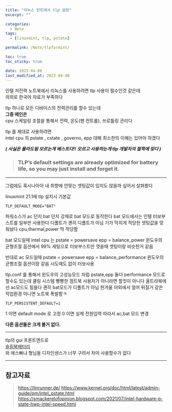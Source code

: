 ```yaml
---
title: "리눅스 민트에서 tlp 설정"
excerpt: ""

categories:
  - Note
tags:
  - [linuxmint, tlp, pstate]

permalink: /Note/tlpformint/

toc: true
toc_sticky: true

date: 2023-04-08
last_modified_at: 2023-04-08
---
```



인텔 저전력 노트북에서 리눅스를 사용하려면 tlp 사용이 필수인것 같은데   
의외로 한국어 자료가 부족하다   

tlp 하나로 모든 디바이스의 전력관리를 할수 있는데   
__**그중 메인은**__   
cpu 스케일링 조절을 통해서
전력, 온도(팬 컨트롤), 쓰로틀링 관리다


tlp 를 제대로 사용하려면    
intel cpu 의 pstate , cstate , governo, epp 대해 최소한의 이해는 있어야 하겠다

***( 사실은 몰라도됨
모르는게 베스트다!!
모르고 사용하는게 tlp 개발자의 철학에 맞다 )***

> ### TLP’s default settings are already optimized for battery life, so you may just install and forget it.   
---

그럼에도 혹시나아아 내 취향에 안맞는 셋팅값이 있지도 않을까 싶어서 살펴봤다

linuxmint 21.1에 tlp 설치시 기본값

    TLP_DEFAULT_MODE="BAT"

파워소스가 ac 던지 bat 던지 강제로 bat 모드로 동작한다 
bat 모드에서는 인텔 터보부스트를 일부만 사용한다 
디폴트가 괜히 디폴트가 아님
기가 막히게 적당한 셋팅값을 맞춰놨다
cpu,thermal,power 딱 적당함

bat 모드일때
intel cpu 는 
pstate = powersave
epp = balance_power 
윈도우의 균형조절 옵션에서 99% 세팅으로 터보부스트만 껏을때 셋팅이랑 비슷한거 같음

반대로 ac 모드일때
pstate = powersave 
epp = balance_performance
윈도우의 균형조절 옵션이랑 같음
시도때도 없이 터보사용


tlp.conf 를 통해서
윈도우의 고성능모드 처럼
pstate,epp 둘다 performance 모드로 할수도 있는데
쿨링 시스템 빵빵한 겜트북 사용자가 아니라면 할짓이 아니다
울트라북에선 ac모드도 힘들다
괜히 bat모드가 디폴트가 아님
한겨울 야외에서 얼어 뒤질거 같은 작업환경 아니면 노트북 폭발함ㅋ  

 
    TLP_PERSISTENT_DEFAULT=1


1 이면 default mode 로 고정
0 이면 실제 전원입력 따라서 ac,bat 모드 변경

**다른 옵션들은 크게 볼거 없다.**

---   
tlp의 gui 프론트엔드로          
[슬림북배터리](https://github.com/Slimbook-Team/slimbookbattery)   
와 에스빠냐 형님들 디자인센스가 너무 구려서 차마 사용할수가 없다   

---

## 참고자료
>https://linrunner.de/
https://www.kernel.org/doc/html/latest/admin-guide/pm/intel_pstate.html
https://smackerelofopinion.blogspot.com/2021/07/intel-hardware-p-state-hwp-intel-speed.html











